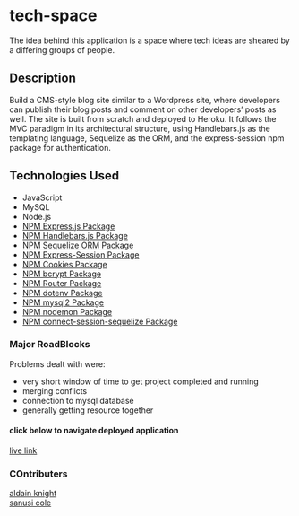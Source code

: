 # tech-space 

The idea behind this application is a space where tech ideas are sheared by a differing groups of people.

## Description 
Build a CMS-style blog site similar to a Wordpress site, where developers can publish their blog posts and comment on other developers’ posts as well. 
The site is built from scratch and deployed to Heroku. It follows the MVC paradigm in its architectural structure, using Handlebars.js as the templating language,
Sequelize as the ORM, and the express-session npm package for authentication.

## Technologies Used
- JavaScript
- MySQL
- Node.js
- [NPM Express.js Package](https://www.npmjs.com/package/express)
- [NPM Handlebars.js Package](https://www.npmjs.com/package/handlebars)
- [NPM Sequelize ORM Package](https://www.npmjs.com/package/sequelize)
- [NPM Express-Session Package](https://www.npmjs.com/package/express-session)
- [NPM Cookies Package](https://www.npmjs.com/package/cookies)
- [NPM bcrypt Package](https://www.npmjs.com/package/bcrypt)
- [NPM Router Package](https://www.npmjs.com/package/router)
- [NPM dotenv Package](https://www.npmjs.com/package/dotenv)
- [NPM mysql2 Package](https://www.npmjs.com/package/mysql2)
- [NPM nodemon Package](https://www.npmjs.com/package/nodemon)
- [NPM connect-session-sequelize Package](https://www.npmjs.com/package/connect-session-sequelize?activeTab=versions)

### Major RoadBlocks

Problems dealt with were:
- very short window of time to get project completed and running
- merging conflicts
- connection to mysql database
- generally getting resource together

#### click below to navigate deployed application
[live link](https://technology-blog-space.herokuapp.com/)

### COntributers
[aldain knight](https://github/luvkil) <br>
[sanusi cole](https://github.com/gohen1216)

